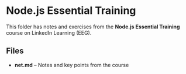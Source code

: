 # Node.js Essential Training

This folder has notes and exercises from the **Node.js Essential Training** course on LinkedIn Learning (EEG).

## Files

- **net.md** – Notes and key points from the course
